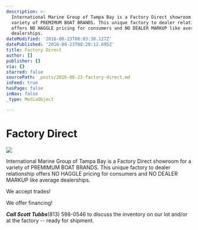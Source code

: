 ```yaml
---
description: >-
  International Marine Group of Tampa Bay is a Factory Direct showroom for a
  variety of PREMIMUM BOAT BRANDS. This unique factory to dealer relationship
  offers NO HAGGLE pricing for consumers and NO DEALER MARKUP like average
  dealerships.
dateModified: '2016-08-23T08:03:30.127Z'
datePublished: '2016-08-23T08:20:12.695Z'
title: Factory Direct
author: []
publisher: {}
via: {}
starred: false
sourcePath: _posts/2016-08-23-factory-direct.md
inFeed: true
hasPage: false
inNav: false
_type: MediaObject

---
```

# Factory Direct
![](https://imgflo.herokuapp.com/graph/vahj1ThiexotieMo/8c26a786481652fd2307395f77d02faa/croprotate.png?cropheight=407&cropwidth=489&degrees=0&input=https%3A%2F%2Fthe-grid-user-content.s3-us-west-2.amazonaws.com%2Ffe040cbd-d53d-4b2b-9e2a-ee61ebe2b418.png&x=7&y=0)

International Marine Group of Tampa Bay is a Factory Direct showroom for a variety of PREMIMUM BOAT BRANDS. This unique factory to dealer relationship offers NO HAGGLE pricing for consumers and NO DEALER MARKUP like average dealerships.

We accept trades!

We offer financing!

_**Call Scott Tubbs**_(813) 598-0546 to discuss the inventory on our lot and/or at the factory -- ready for shipment.